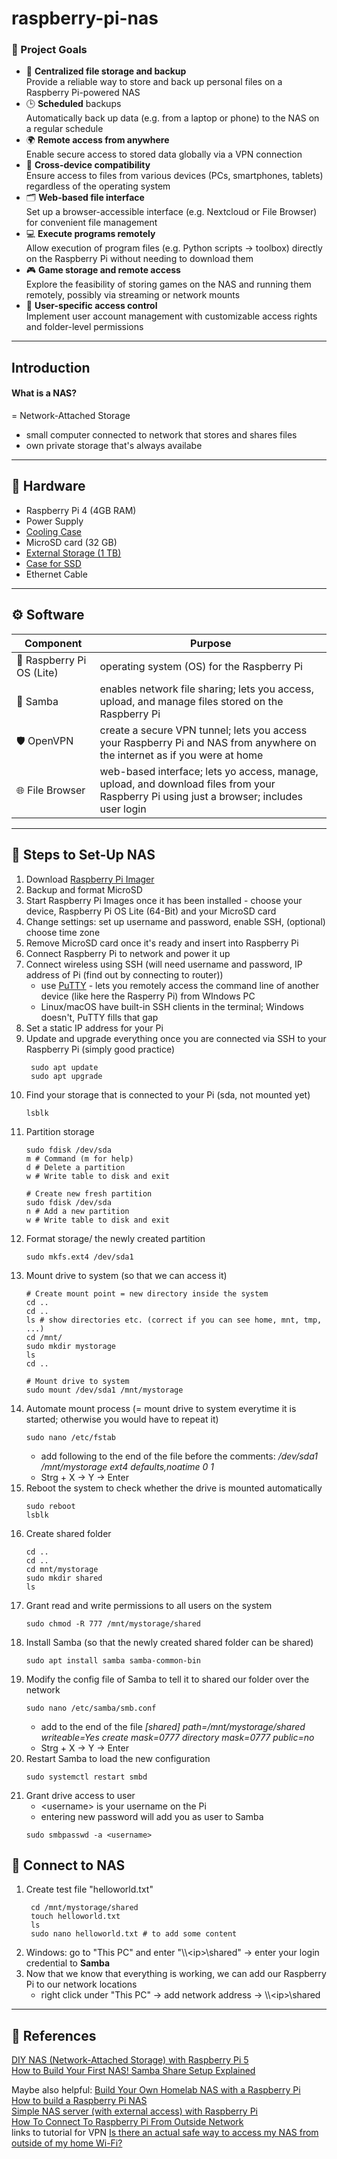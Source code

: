# raspberry-pi-nas


### 🧭 Project Goals

- 💾 **Centralized file storage and backup**  
  Provide a reliable way to store and back up personal files on a Raspberry Pi-powered NAS
- 🕒 **Scheduled** backups  
  Automatically back up data (e.g. from a laptop or phone) to the NAS on a regular schedule
- 🌍 **Remote access from anywhere**  
  Enable secure access to stored data globally via a VPN connection
- 📱 **Cross-device compatibility**  
  Ensure access to files from various devices (PCs, smartphones, tablets) regardless of the operating system
- 🗂️ **Web-based file interface**  
  Set up a browser-accessible interface (e.g. Nextcloud or File Browser) for convenient file management
- 💻 **Execute programs remotely**  
  Allow execution of program files (e.g. Python scripts -> toolbox) directly on the Raspberry Pi without needing to download them
- 🎮 **Game storage and remote access**  
  Explore the feasibility of storing games on the NAS and running them remotely, possibly via streaming or network mounts
- 🔐 **User-specific access control**  
  Implement user account management with customizable access rights and folder-level permissions


---

## Introduction

#### What is a NAS?

= Network-Attached Storage
- small computer connected to network that stores and shares files
- own private storage that's always availabe


---

## 🔧 Hardware

- Raspberry Pi 4 (4GB RAM)
- Power Supply
- [Cooling Case](https://www.amazon.de/Miuzei-Raspberry-K%C3%BChlk%C3%B6rper-AUS-Schalter-kompatibel/dp/B08FHN6HX8/ref=sr_1_6?__mk_de_DE=%C3%85M%C3%85%C5%BD%C3%95%C3%91&crid=5FPFBSAKBP9Z&dib=eyJ2IjoiMSJ9.rWEIGvFsseclRI2s8bgV39bF7XG7All8_g-AhRiQid9On6EFy_rC3N48WLd0AZfpFyoY1yVegiUlpzOjdMY02tNz_q04X9RcBukerVcsKd1X5Ksz04cGkgiOlWKvAJWBDdGMJrNKNHcTDyuuS8awbm4qIoeOop1SYBjb9YFnWyxWGprodjpeCNQjhK6w-UeHPfyRvkXwpvyVpLXbZnU8ykaIvxnAhbBK20tSAk2qo0A.rnqKbW4D1ynZZ0WTLVxQIZIBes_NIh7qFl9iISxBQw4&dib_tag=se&keywords=miuzei+case+for+raspberry+4&qid=1753211869&sprefix=miuzei+case+for+raspberry+4%2Caps%2C91&sr=8-6)  
- MicroSD card (32 GB)
- [External Storage (1 TB)](https://www.mediamarkt.de/de/product/_crucial-p3-plus-nvme-m2-2280ss-festplatte-1000-gb-ssd-m2-via-nvme-intern-2817721.html)
- [Case for SSD](https://www.mediamarkt.de/de/product/_isy-ise-1000-gy-nvme-ssd-gehause-grau-2876271.html)
- Ethernet Cable

---

## ⚙️ Software

| Component                 | Purpose                                                                                                                                  |
| ------------------------- | ---------------------------------------------------------------------------------------------------------------------------------------- |
| 🧠 Raspberry Pi OS (Lite) | operating system (OS) for the Raspberry Pi                                                                                               |
| 📂 Samba                  | enables network file sharing; lets you access, upload, and manage files stored on the Raspberry Pi                                       |
| 🛡️ OpenVPN               | create a secure VPN tunnel; lets you access your Raspberry Pi and NAS from anywhere on the internet as if you were at home               |
| 🌐 File Browser           | web-based interface; lets yo access, manage, upload, and download files from your Raspberry Pi using just a browser; includes user login |

---

## 🐾 Steps to Set-Up NAS

1. Download [Raspberry Pi Imager](https://www.raspberrypi.com/software/)
2. Backup and format MicroSD
3. Start Raspberry Pi Images once it has been installed - choose your device, Raspberry Pi OS Lite (64-Bit) and your MicroSD card
4. Change settings: set up username and password, enable SSH, (optional) choose time zone
5. Remove MicroSD card once it's ready and insert into Raspberry Pi
6. Connect Raspberry Pi to network and power it up
7. Connect wireless using SSH (will need username and password, IP address of Pi (find out by connecting to router))
	- use [PuTTY](https://www.chiark.greenend.org.uk/~sgtatham/putty/latest.html) - lets you remotely access the command line of another device (like here the Rasperry Pi) from WIndows PC
	- Linux/macOS have built-in SSH clients in the terminal; Windows doesn't, PuTTY fills that gap
8. Set a static IP address for your Pi
9. Update and upgrade everything once you are connected via SSH to your Raspberry Pi (simply good practice)
   ```
	sudo apt update
	sudo apt upgrade
	```
10. Find your storage that is connected to your Pi (sda, not mounted yet)
    ```
	lsblk
	```
11. Partition storage
    ```
	sudo fdisk /dev/sda
	m # Command (m for help)
	d # Delete a partition
	w # Write table to disk and exit

	# Create new fresh partition
	sudo fdisk /dev/sda
	n # Add a new partition
	w # Write table to disk and exit
	```
12. Format storage/ the newly created partition
    ```
	sudo mkfs.ext4 /dev/sda1
	```
13. Mount drive to system (so that we can access it)
    ```
	# Create mount point = new directory inside the system
	cd ..
	cd ..
	ls # show directories etc. (correct if you can see home, mnt, tmp, ...)
	cd /mnt/
	sudo mkdir mystorage
	ls
	cd ..

	# Mount drive to system
	sudo mount /dev/sda1 /mnt/mystorage
	
	```
14. Automate mount process (= mount drive to system everytime it is started; otherwise you would have to repeat it)
    ```
	sudo nano /etc/fstab
	```
	- add following to the end of the file before the comments:
	  */dev/sda1 /mnt/mystorage ext4 defaults,noatime 0 1*
	- Strg + X -> Y -> Enter
15. Reboot the system to check whether the drive is mounted automatically
    ```
	sudo reboot
	lsblk
	```
16. Create shared folder
    ```
	cd ..
	cd ..
	cd mnt/mystorage
	sudo mkdir shared
	ls
	```
17. Grant read and write permissions to all users on the system
    ```
	sudo chmod -R 777 /mnt/mystorage/shared
	```
18. Install Samba (so that the newly created shared folder can be shared)
    ```
	sudo apt install samba samba-common-bin
	```
19. Modify the config file of Samba to tell it to shared our folder over the network
    ```
	sudo nano /etc/samba/smb.conf
	```
	- add to the end of the file
	  *\[shared\]*
	  *path=/mnt/mystorage/shared*
	  *writeable=Yes*
	  *create mask=0777*
	  *directory mask=0777*
	  *public=no*
	- Strg + X -> Y -> Enter
20. Restart Samba to load the new configuration
    ```
	sudo systemctl restart smbd
	```
21. Grant drive access to user
	- \<username> is your username on the Pi
	- entering new password will add you as user to Samba
    ```
	sudo smbpasswd -a <username>
	```


## 🔗 Connect to NAS

1. Create test file "helloworld.txt"
   ```
	cd /mnt/mystorage/shared
	touch helloworld.txt
	ls
	sudo nano helloworld.txt # to add some content
	```
2. Windows: go to "This PC" and enter "\\\\\<ip>\shared" -> enter your login credential to **Samba**
3. Now that we know that everything is working, we can add our Raspberry Pi to our network locations
	- right click under "This PC" -> add network address -> \\\\\<ip>\shared


---


## 📄 References

[DIY NAS (Network-Attached Storage) with Raspberry Pi 5](https://www.hackster.io/ElecrowOfficial/diy-nas-network-attached-storage-with-raspberry-pi-5-e91a37)  
[How to Build Your First NAS! Samba Share Setup Explained](https://www.youtube.com/watch?v=iDruhrG4hSk)  

Maybe also helpful:
[Build Your Own Homelab NAS with a Raspberry Pi](https://kitemetric.com/blogs/build-your-own-homelab-nas-with-a-raspberry-pi)  
[How to build a Raspberry Pi NAS](https://www.raspberrypi.com/tutorials/nas-box-raspberry-pi-tutorial/)  
[Simple NAS server (with external access) with Raspberry Pi](https://hobby-project.com/arduino-raspberry-pi/simple-nas-server-with-external-access-with-raspberry-pi/)  
[How To Connect To Raspberry Pi From Outside Network](https://www.howto-do.it/how-to-connect-to-raspberry-pi-from-outside-network/#Connecting_to_Raspberry_Pi_using_a_VPN)  
links to tutorial for VPN
[Is there an actual safe way to access my NAS from outside of my home Wi-Fi?](https://www.reddit.com/r/synology/comments/otczia/is_there_an_actual_safe_way_to_access_my_nas_from/)